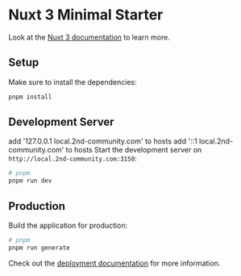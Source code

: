 # Nuxt 3 Minimal Starter

Look at the [Nuxt 3 documentation](https://nuxt.com/docs/getting-started/introduction) to learn more.

## Setup

Make sure to install the dependencies:

```bash
pnpm install
```

## Development Server
add '127.0.0.1	local.2nd-community.com' to hosts
add '::1	local.2nd-community.com' to hosts
Start the development server on `http://local.2nd-community.com:3150`:

```bash
# pnpm
pnpm run dev
```

## Production

Build the application for production:

```bash
# pnpm
pnpm run generate
```

Check out the [deployment documentation](https://nuxt.com/docs/getting-started/deployment) for more information.
